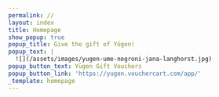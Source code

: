 ```yaml
---
permalink: //
layout: index
title: Homepage
show_popup: true
popup_title: Give the gift of Yūgen!
popup_text: |
  ![](/assets/images/yugen-ume-negroni-jana-langhorst.jpg)
popup_button_text: Yūgen Gift Vouchers
popup_button_link: 'https://yugen.vouchercart.com/app/'
_template: homepage
---
```


